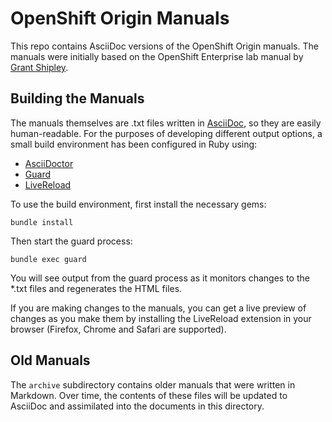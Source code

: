 # OpenShift Origin Manuals #

This repo contains AsciiDoc versions of the OpenShift Origin manuals. The manuals were initially based on the OpenShift Enterprise lab manual by [Grant Shipley](https://github.com/gshipley).

## Building the Manuals ##
The manuals themselves are .txt files written in [AsciiDoc](http://asciidoc.org/), so they are easily human-readable. For the purposes of developing different output options, a small build environment has been configured in Ruby using:

* [AsciiDoctor](http://asciidoctor.org/)
* [Guard](http://guardgem.org/)
* [LiveReload](http://livereload.com/)

To use the build environment, first install the necessary gems:

    bundle install

Then start the guard process:

    bundle exec guard

You will see output from the guard process as it monitors changes to the *.txt files and regenerates the HTML files.

If you are making changes to the manuals, you can get a live preview of changes as you make them by installing the LiveReload extension in your browser (Firefox, Chrome and Safari are supported).
 
## Old Manuals ##
The `archive` subdirectory contains older manuals that were written in Markdown. Over time, the contents of these files will be updated to AsciiDoc and assimilated into the documents in this directory.
